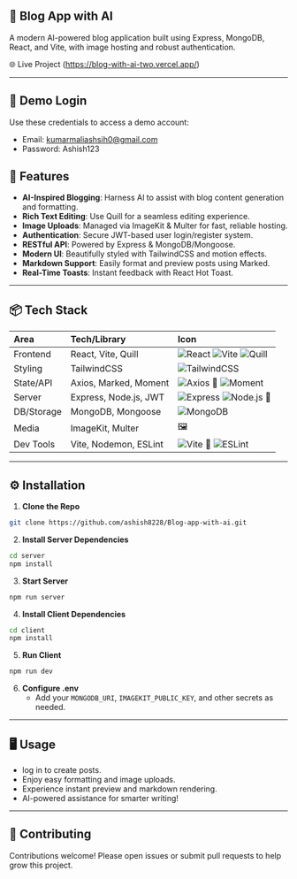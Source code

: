 ## 📝 Blog App with AI

A modern AI-powered blog application built using Express, MongoDB, React, and Vite, with image hosting and robust authentication.

🌐 Live Project (https://blog-with-ai-two.vercel.app/)

***

## 🧪 Demo Login

Use these credentials to access a demo account:
- Email: kumarmaliashsih0@gmail.com
- Password: Ashish123


## 🚀 Features

- **AI-Inspired Blogging**: Harness AI to assist with blog content generation and formatting.
- **Rich Text Editing**: Use Quill for a seamless editing experience.
- **Image Uploads**: Managed via ImageKit \& Multer for fast, reliable hosting.
- **Authentication**: Secure JWT-based user login/register system.
- **RESTful API**: Powered by Express \& MongoDB/Mongoose.
- **Modern UI**: Beautifully styled with TailwindCSS and motion effects.
- **Markdown Support**: Easily format and preview posts using Marked.
- **Real-Time Toasts**: Instant feedback with React Hot Toast.

***

## 📦 Tech Stack

| Area      | Tech/Library            | Icon                                                                                     |
| :-------- | :----------------------| :---------------------------------------------------------------------------------------|
| Frontend  | React, Vite, Quill      | ![React](https://skillicons.dev/icons?i=react) ![Vite](https://skillicons.dev/icons?i=vite) ![Quill](https://skillicons.dev/icons?i=quill) |
| Styling   | TailwindCSS             | ![TailwindCSS](https://skillicons.dev/icons?i=tailwind)                                 |
| State/API | Axios, Marked, Moment   | ![Axios](https://skillicons.dev/icons?i=axios) 📝 ![Moment](https://skillicons.dev/icons?i=moment)          |
| Server    | Express, Node.js, JWT   | ![Express](https://skillicons.dev/icons?i=express) ![Node.js](https://skillicons.dev/icons?i=nodejs) 🔐    |
| DB/Storage| MongoDB, Mongoose       | ![MongoDB](https://skillicons.dev/icons?i=mongodb)                                      |
| Media     | ImageKit, Multer        | 🖼️                                                                                       |
| Dev Tools | Vite, Nodemon, ESLint   | ![Vite](https://skillicons.dev/icons?i=vite) 🐺 ![ESLint](https://skillicons.dev/icons?i=eslint)           |

***

## ⚙️ Installation

1. **Clone the Repo**

```bash
git clone https://github.com/ashish8228/Blog-app-with-ai.git
```

2. **Install Server Dependencies**

```bash
cd server
npm install
```

3. **Start Server**

```bash
npm run server
```

4. **Install Client Dependencies**

```bash
cd client
npm install
```

5. **Run Client**

```bash
npm run dev
```

6. **Configure .env**
    - Add your `MONGODB_URI`, `IMAGEKIT_PUBLIC_KEY`, and other secrets as needed.

***

## 🖥️ Usage

- log in to create posts.
- Enjoy easy formatting and image uploads.
- Experience instant preview and markdown rendering.
- AI-powered assistance for smarter writing!

***

## 🙌 Contributing

Contributions welcome! Please open issues or submit pull requests to help grow this project.


